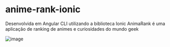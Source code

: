 
# anime-rank-ionic
Desenvolvida em Angular CLI utilizando a biblioteca Ionic 
AnimaRank é uma aplicação de ranking de animes e curiosidades do mundo geek

![image](https://user-images.githubusercontent.com/54289863/166055563-d0fb628d-2ec8-4e35-9dcf-e96994a82233.png)
